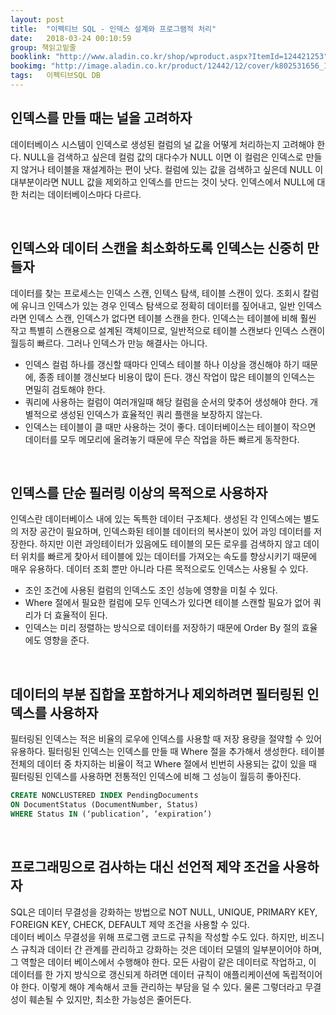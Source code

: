 ```yaml
---
layout: post
title:  "이펙티브 SQL - 인덱스 설계와 프로그램적 처리"
date:   2018-03-24 00:10:59
group: 책읽고밑줄
booklink: "http://www.aladin.co.kr/shop/wproduct.aspx?ItemId=124421253"
bookimg: "http://image.aladin.co.kr/product/12442/12/cover/k802531656_1.jpg"
tags:   이펙티브SQL DB
---
```



## 인덱스를 만들 때는 널을 고려하자
데이터베이스 시스템이 인덱스로 생성된 컬럼의 널 값을 어떻게 처리하는지 고려해야 한다. NULL을 검색하고 싶은데 컬럼 값의 대다수가 NULL 이면 이 컬럼은 인덱스로 만들지 않거나 테이블을 재설계하는 편이 낫다. 컬럼에 있는 값을 검색하고 싶은데 NULL 이 대부분이라면 NULL 값을 제외하고 인덱스를 만드는 것이 낫다. 인덱스에서 NULL에 대한 처리는 데이터베이스마다 다르다. 

<br/>

## 인덱스와 데이터 스캔을 최소화하도록 인덱스는 신중히 만들자
데이터를 찾는 프로세스는 인덱스 스캔, 인텍스 탐색, 테이블 스캔이 있다. 조회시 칼럼에 유니크 인덱스가 있는 경우 인덱스 탐색으로 정확히 데이터를 짚어내고, 일반 인덱스라면 인덱스 스캔, 인덱스가 없다면 테이블 스캔을 한다. 인덱스는 테이블에 비해 훨씬 작고 특별히 스캔용으로 설계된 객체이므로, 일반적으로 테이블 스캔보다 인덱스 스캔이 월등히 빠르다. 그러나 인덱스가 만능 해결사는 아니다. 
- 인덱스 컬럼 하나를 갱신할 때마다 인덱스 테이블 하나 이상을 갱신해야 하기 때문에, 종종 테이블 갱신보다 비용이 많이 든다. 갱신 작업이 많은 테이블의 인덱스는 면밀히 검토해야 한다. 
- 쿼리에 사용하는 컬럼이 여러개일때 해당 컬럼을 순서의 맞추어 생성해야 한다. 개별적으로 생성된 인덱스가 효율적인 쿼리 플랜을 보장하지 않는다. 
- 인덱스는 테이블이 클 때만 사용하는 것이 좋다. 데이터베이스는 테이블이 작으면 데이터를 모두 메모리에 올려놓기 때문에 무슨 작업을 하든 빠르게 동작한다. 

<br/>

## 인덱스를 단순 필러링 이상의 목적으로 사용하자
인덱스란 데이터베이스 내에 있는 독특한 데이터 구조체다. 생성된 각 인덱스에는 별도의 저장 공간이 필요하며, 인덱스화된 테이블 데이터의 복사본이 있어 과잉 데이터를 저장한다. 하지만 이런 과잉테이터가 있음에도 테이블의 모든 로우를 검색하지 않고 데이터 위치를 빠르게 찾아서 테이블에 있는 데이터를 가져오는 속도를 향상시키기 때문에 매우 유용하다. 데이터 조회 뿐만 아니라 다른 목적으로도 인덱스는 사용될 수 있다. 
- 조인 조건에 사용된 컬럼의 인덱스도 조인 성능에 영향을 미칠 수 있다. 
- Where 절에서 필요한 컬럼에 모두 인덱스가 있다면 테이블 스캔할 필요가 없어 쿼리가 더 효율적이 된다. 
- 인덱스는 미리 정렬하는 방식으로 데이터를 저장하기 때문에 Order By 절의 효율에도 영향을 준다. 

<br/>

## 데이터의 부분 집합을 포함하거나 제외하려면 필터링된 인덱스를 사용하자
필터링된 인덱스는 적은 비율의 로우에 인덱스를 사용할 때 저장 용량을 절약할 수 있어 유용하다. 필터링된 인덱스는 인덱스를 만들 때 Where 절을 추가해서 생성한다. 테이블 전체의 데이터 중 차지하는 비율이 적고 Where 절에서 빈번히 사용되는 값이 있을 때 필터링된 인덱스를 사용하면 전통적인 인덱스에 비해 그 성능이 월등히 좋아진다. 
```sql
CREATE NONCLUSTERED INDEX PendingDocuments 
ON DocumentStatus (DocumentNumber, Status)
WHERE Status IN (‘publication’, ‘expiration’)
```

<br/>

## 프로그래밍으로 검사하는 대신 선언적 제약 조건을 사용하자
SQL은 데이터 무결성을 강화하는 방법으로 NOT NULL, UNIQUE, PRIMARY KEY, FOREIGN KEY, CHECK, DEFAULT 제약 조건을 사용할 수 있다. 
<br/>
데이터 베이스 무결성을 위해 프로그램 코드로 규칙을 작성할 수도 있다. 하지만, 비즈니스 규칙과 데이터 간 관계를 관리하고 강화하는 것은 데이터 모델의 일부분이어야 하며,그 역할은 데이터 베이스에서 수행해야 한다. 모든 사람이 같은 데이터로 작업하고, 이 데이터를 한 가지 방식으로 갱신되게 하려면 데이터 규칙이 애플리케이션에 독립적이어야 한다. 이렇게 해야 계속해서 코들 관리하는 부담을 덜 수 있다. 물론 그렇더라고 무결성이 훼손될 수 있지만, 최소한 가능성은 줄어든다. 

<br/>